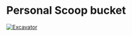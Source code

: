 # Personal Scoop bucket

[![Excavator](https://github.com/astelmachonak-nydig/astelmac-bucket/actions/workflows/excavator.yml/badge.svg?branch=master&event=schedule)](https://github.com/astelmachonak-nydig/astelmac-bucket/actions/workflows/excavator.yml)
